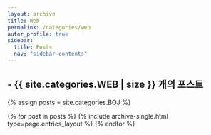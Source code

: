 ```yaml
---
layout: archive
title: Web
permalink: /categories/web
autor_profile: true
sidebar:
  title: Posts
  nav: "sidebar-contents"
---
```


## - {{ site.categories.WEB | size }} 개의 포스트

{% assign posts = site.categories.BOJ %}

{% for post in posts %}
{% include archive-single.html type=page.entries_layout %}
{% endfor %}
